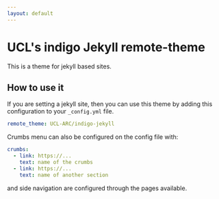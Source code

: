 ```yaml
---
layout: default
---
```


# UCL's indigo Jekyll remote-theme

This is a theme for jekyll based sites.

## How to use it

If you are setting a jekyll site, then you can use this theme by adding this configuration to your `_config.yml` file.

```yaml
remote_theme: UCL-ARC/indigo-jekyll
```

Crumbs menu can also be configured on the config file with:

```yaml
crumbs:
  - link: https://...
    text: name of the crumbs
  - link: https://...
    text: name of another section
```

and side navigation are configured through the pages available.

